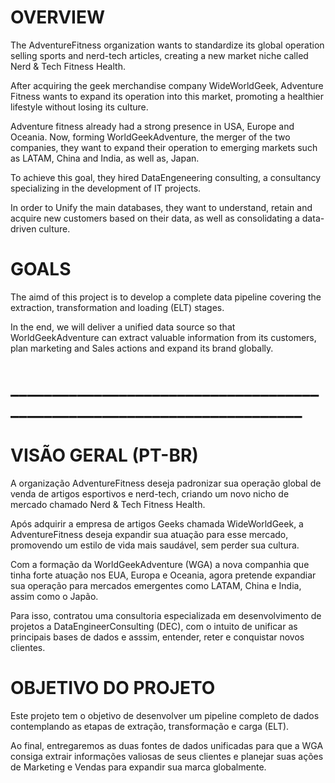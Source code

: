 
# OVERVIEW

The AdventureFitness organization wants to standardize its global operation selling sports and nerd-tech articles, creating a new market niche called Nerd & Tech Fitness Health.

After acquiring the geek merchandise company WideWorldGeek, Adventure Fitness wants to expand its operation into this market, promoting a healthier lifestyle without losing its culture.

Adventure fitness already had a strong presence in USA, Europe and Oceania. Now, forming WorldGeekAdventure, the merger of the two companies, they want to expand their operation to emerging markets such as LATAM, China and India, as well as, Japan.

To achieve this goal, they hired DataEngeneering consulting, a consultancy specializing in the development of IT projects.

In order to Unify the main databases, they want to understand, retain and acquire new customers based on their data, as well as consolidating a data-driven culture.


# GOALS

The aimd of this project is to develop a complete data pipeline covering the extraction, transformation and loading (ELT) stages.

In the end, we will deliver a unified data source so that WorldGeekAdventure can extract valuable information from its customers, plan marketing and Sales actions and expand its brand globally.

# ________________________________________________________________________

# VISÃO GERAL (PT-BR)

A organização AdventureFitness deseja padronizar sua operação global de venda de artigos esportivos e nerd-tech, criando um novo nicho de mercado chamado Nerd & Tech Fitness Health.

Após adquirir a empresa de artigos Geeks chamada WideWorldGeek, a AdventureFitness deseja expandir sua atuação para esse mercado, promovendo um estilo de vida mais saudável, sem perder sua cultura.

Com a formação da WorldGeekAdventure (WGA) a nova companhia que tinha forte atuação nos EUA, Europa e Oceania, agora pretende expandiar sua operação para mercados emergentes como LATAM, China e India,  assim como o Japão.

Para isso, contratou uma consultoria especializada em desenvolvimento de projetos a DataEngineerConsulting (DEC), com o intuito de unificar as principais bases de dados e asssim, entender, reter e conquistar novos clientes.

# OBJETIVO DO PROJETO

Este projeto tem o objetivo de desenvolver um pipeline completo de dados contemplando as etapas de extração, transformação e carga (ELT).

Ao final, entregaremos as duas fontes de dados unificadas para que a WGA consiga extrair informações valiosas de seus clientes e planejar suas ações de Marketing e Vendas para expandir sua marca globalmente.
